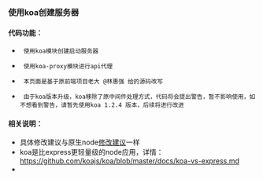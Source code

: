 ### 使用koa创建服务器

#### 代码功能：

*      使用koa模块创建启动服务器
*      使用koa-proxy模块进行api代理
*      本页面是基于原前端项目老大 @林惠强 给的源码改写
*      由于koa版本升级，koa移除了原中间件处理方式，代码将会提出警告，暂不影响使用，如不想看到警告，请暂先使用koa 1.2.4 版本，后续将进行改进

#### 相关说明：

- 具体修改建议与原生node[修改建议](../server-node/readme.md)一样
- koa是比express更轻量级的node应用，详情：https://github.com/koajs/koa/blob/master/docs/koa-vs-express.md
- ​

